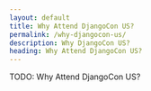 ```yaml
---
layout: default
title: Why Attend DjangoCon US?
permalink: /why-djangocon-us/
description: Why DjangoCon US?
heading: Why Attend DjangoCon US?
---
```


TODO: Why Attend DjangoCon US?
